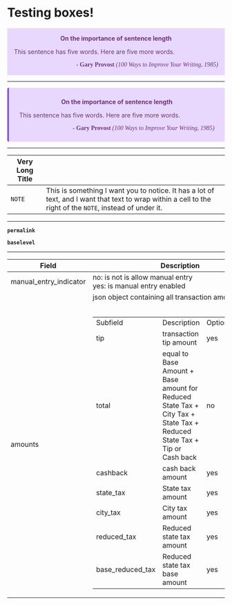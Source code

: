 # Testing boxes!

<div class="warning" style='padding:0.1em; background-color:#E9D8FD; color:#69337A'>
   <span>
      <p style='margin-top:1em; text-align:center'>
         <b>On the importance of sentence length</b>
      </p>
      <p style='margin-left:1em;'>
         This sentence has five words. Here are five more words.
      </p>
      <p style='margin-bottom:1em; margin-right:1em; text-align:right; font-family:Georgia'>
        <b>- Gary Provost</b>
        <i>(100 Ways to Improve Your Writing, 1985)</i>
      </p>
   </span>
</div>

---

<div class="warning" style='background-color:#E9D8FD; color: #69337A; border-left: solid #805AD5 4px; border-radius: 4px; padding:0.7em;'>
   <span>
      <p style='margin-top:1em; text-align:center'>
         <b>On the importance of sentence length</b>
      </p>
      <p style='margin-left:1em;'>
         This sentence has five words. Here are five more words.
      </p>
      <p style='margin-bottom:1em; margin-right:1em; text-align:right; font-family:Georgia'>
        <b>- Gary Provost</b>
        <i>(100 Ways to Improve Your Writing, 1985)</i>
      </p>
   </span>
</div>

---

| Very Long Title |  |
| --- | --- |
| `NOTE` | This is something I want you to notice. It has a lot of text, and I want that text to wrap within a cell to the right of the `NOTE`, instead of under it. |

---

**`permalink`**

**`baselevel`**

---

| Field | Description | Optional | Default |
| --- | --- | --- | --- |
| manual_entry_indicator | no: is not is allow manual entry <br /> yes: is manual entry enabled | yes | no |
| amounts | json object containing all transaction amounts <br /> <br /> <table> <tr> <td> Subfield </td> <td> Description </td> <td> Optional </td> <td> Default </td> </tr> <tr> <td> tip </td> <td> transaction tip amount </td> <td> yes </td> <td> NA </td> </tr> <tr> <td> total </td> <td> equal to Base Amount + Base amount for Reduced State Tax + City Tax + State Tax + Reduced State Tax + Tip or Cash back </td> <td> no </td> <td> NA </td> </tr> <tr> <td> cashback </td> <td> cash back amount </td> <td> yes </td> <td> NA </td> </tr> <tr> <td> state_tax </td> <td> State tax amount </td> <td> yes </td> <td> NA </td> </tr> <tr> <td> city_tax </td> <td> City tax amount </td> <td> yes </td> <td> NA </td> </tr> <tr> <td> reduced_tax </td> <td> Reduced state tax amount </td> <td> yes </td> <td> NA </td> </tr> <tr> <td> base_reduced_tax </td> <td> Reduced state tax base amount </td> <td> yes </td> <td> NA </td> </tr> </table> | no | NA |

